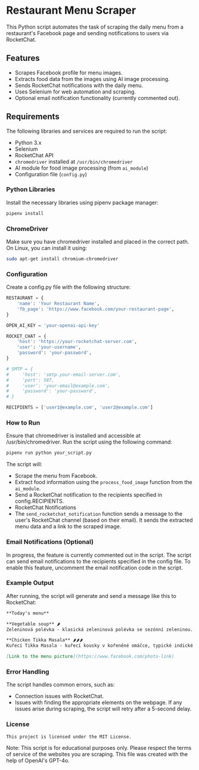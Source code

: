 # Restaurant Menu Scraper

This Python script automates the task of scraping the daily menu from a restaurant's Facebook page and sending notifications to users via RocketChat.

## Features
- Scrapes Facebook profile for menu images.
- Extracts food data from the images using AI image processing.
- Sends RocketChat notifications with the daily menu.
- Uses Selenium for web automation and scraping.
- Optional email notification functionality (currently commented out).

## Requirements
The following libraries and services are required to run the script:

- Python 3.x
- Selenium
- RocketChat API
- `chromedriver` installed at `/usr/bin/chromedriver`
- AI module for food image processing (from `ai_module`)
- Configuration file (`config.py`)

### Python Libraries
Install the necessary libraries using pipenv package manager:

```bash
pipenv install
```
### ChromeDriver
Make sure you have chromedriver installed and placed in the correct path. On Linux, you can install it using:

```bash
sudo apt-get install chromium-chromedriver
```
### Configuration
Create a config.py file with the following structure:

```python
RESTAURANT = {
    'name': 'Your Restaurant Name',
    'fb_page': 'https://www.facebook.com/your-restaurant-page',
}

OPEN_AI_KEY = 'your-openai-api-key'

ROCKET_CHAT = {
    'host': 'https://your-rocketchat-server.com',
    'user': 'your-username',
    'password': 'your-password',
}

# SMTP = {
#     'host': 'smtp.your-email-server.com',
#     'port': 587,
#     'user': 'your-email@example.com',
#     'password': 'your-password',
# }

RECIPIENTS = ['user1@example.com', 'user2@example.com']
```
### How to Run
Ensure that chromedriver is installed and accessible at /usr/bin/chromedriver.
Run the script using the following command:
```bash
pipenv run python your_script.py
```
The script will:
* Scrape the menu from Facebook.
* Extract food information using the `process_food_image` function from the `ai_module`.
* Send a RocketChat notification to the recipients specified in config.RECIPIENTS.
* RocketChat Notifications
* The `send_rocketchat_notification` function sends a message to the user's RocketChat channel (based on their email). It sends the extracted menu data and a link to the scraped image.

### Email Notifications (Optional)
In progress, the feature is currently commented out in the script. The script can send email notifications to the recipients specified in the config file. To enable this feature, uncomment the email notification code in the script.

### Example Output
After running, the script will generate and send a message like this to RocketChat:

```markdown
**Today's menu**

**Vegetable soup** 🌶
Zeleninová polévka - klasická zeleninová polévka se sezónní zeleninou.

**Chicken Tikka Masala** 🌶🌶🌶
Kuřecí Tikka Masala - kuřecí kousky v kořeněné omáčce, typické indické jídlo s krémovou texturou.

[Link to the menu picture](https://www.facebook.com/photo-link)
```
### Error Handling
The script handles common errors, such as:

* Connection issues with RocketChat.
* Issues with finding the appropriate elements on the webpage.
If any issues arise during scraping, the script will retry after a 5-second delay.

### License
```
This project is licensed under the MIT License.
```

Note: This script is for educational purposes only. Please respect the terms of service of the websites you are scraping. 
This file was created with the help of OpenAI's GPT-4o.